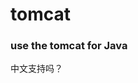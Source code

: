 # tomcat 

### use the tomcat for Java

中文支持吗？
<!--stackedit_data:
eyJoaXN0b3J5IjpbLTIxMDAyMjQ4OSwyMDQzOTQzNDEwLC0xNT
YwNzk3Nzc3XX0=
-->